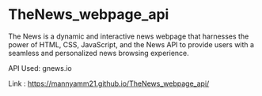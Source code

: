 # TheNews_webpage_api
The News is a dynamic and interactive news webpage that harnesses the power of HTML, CSS, JavaScript, and the News API to provide users with a seamless and personalized news browsing experience.

API Used: gnews.io

Link : https://mannyamm21.github.io/TheNews_webpage_api/
